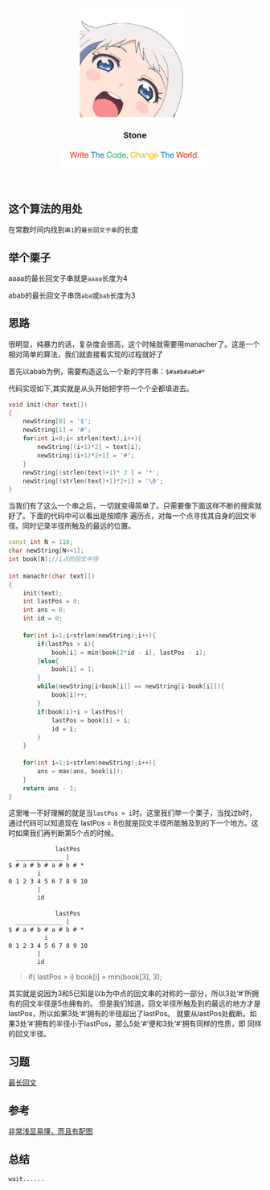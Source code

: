 <p align="center">
  <a href="http://shallweitalk.com">
    <img src="https://raw.githubusercontent.com/Haut-Stone/ACM/master/photos/me.png" width=220 height=220>
  </a>
  <h3 align="center">Stone</h3>
  <p align="center">
    <a href="http://shallweitalk.com">
      <img src="https://raw.githubusercontent.com/Haut-Stone/ACM/master/photos/CodeChangeWorld.png" width=300 height=40>
    </a>
  </p>
</p>
<br>

## 这个算法的用处

在常数时间内找到`串1`的`最长回文子串`的长度

## 举个栗子

aaaa的最长回文子串就是`aaaa`长度为4

abab的最长回文子串饰`aba`或`bab`长度为3

## 思路

很明显，纯暴力的话，复杂度会很高，这个时候就需要用manacher了。这是一个相对简单的算法，我们就直接看实现的过程就好了

首先以abab为例，需要构造这么一个新的字符串：`$#a#b#a#b#*`

代码实现如下,其实就是从头开始把字符一个个全都填进去。

```cpp
void init(char text[])
{
    newString[0] = '$';
    newString[1] = '#';
    for(int i=0;i< strlen(text);i++){
        newString[(i+1)*2] = text[i];
        newString[(i+1)*2+1] = '#';
    }
    newString[(strlen(text)+1)* 2 ] = '*';
    newString[(strlen(text)+1)*2+1] = '\0';
}
```
当我们有了这么一个串之后，一切就变得简单了。只需要像下面这样不断的搜索就好了。下面的代码中可以看出是按顺序
遍历点，对每一个点寻找其自身的回文半径。同时记录半径所触及的最远的位置。

```cpp
const int N = 110;
char newString[N<<1];
int book[N];//i点的回文半径

int manachr(char text[])
{
    init(text);
    int lastPos = 0;
    int ans = 0;
    int id = 0;
    
    for(int i=1;i<strlen(newString);i++){
        if(lastPos > i){
            book[i] = min(book[2*id - i], lastPos - i);
        }else{
            book[i] = 1;
        }
        while(newString[i+book[i]] == newString[i-book[i]]){
            book[i]++;
        }
        if(book[i]+i > lastPos){
            lastPos = book[i] + i;
            id = i;
        }
    }
    
    for(int i=1;i<strlen(newString);i++){
        ans = max(ans, book[i]);
    }
    return ans - 1;
}
```
这里唯一不好理解的就是当`lastPos > i`时。这里我们举一个栗子，当找过b时，通过代码可以知道现在
lastPos = 8也就是回文半径所能触及到的下一个地方。这时如果我们再判断第5个点的时候。

```
             lastPos
  _____________ |
$ # a # b # a # b # *
        i
0 1 2 3 4 5 6 7 8 9 10
        |
        id
       
             lastPos
  _____________ |
$ # a # b # a # b # *
          i
0 1 2 3 4 5 6 7 8 9 10
        |
        id
```
>if( lastPos > i) book[i] = min(book[3], 3);

其实就是说因为3和5已知是以b为中点的回文串的对称的一部分，所以3处‘#’所拥有的回文半径是5也拥有的。
但是我们知道，回文半径所触及到的最远的地方才是lastPos，所以如果3处‘#’拥有的半径超出了lastPos。
就要从lastPos处截断。如果3处‘#’拥有的半径小于lastPos，那么5处‘#’便和3处‘#’拥有同样的性质，即
同样的回文半径。

## 习题
[最长回文](http://acm.hdu.edu.cn/showproblem.php?pid=3068)

## 参考
[非常浅显易懂，而且有配图](https://segmentfault.com/a/1190000003914228)

## 总结

	wait...... 